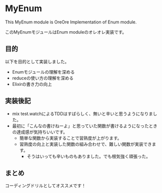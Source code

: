 # MyEnum

This MyEnum module is OreOre Implementation of Enum module.

このMyEnumモジュールはEnum moduleのオレオレ実装です。

## 目的

以下を目的として実装しました。

- Enumモジュールの理解を深める
- reduceの使い方の理解を深める
- Elixirの書き力の向上

## 実装後記

- mix test.watchによるTDDはすばらしく、無いと辛いと思うようになりました。
- 最初に「こんなの書けねーよ」と思っていた関数が書けるようになったときの達成感が気持ちいいです。  
  - 簡単な関数から実装することで習熟度が上がります。
  - 習熟度の向上と実装した関数の組み合わせで、難しい関数が実装できます。
    - そうはいっても辛いものもありました。でも根気強く頑張った。

## まとめ

コーディングドリルとしてオススメです！